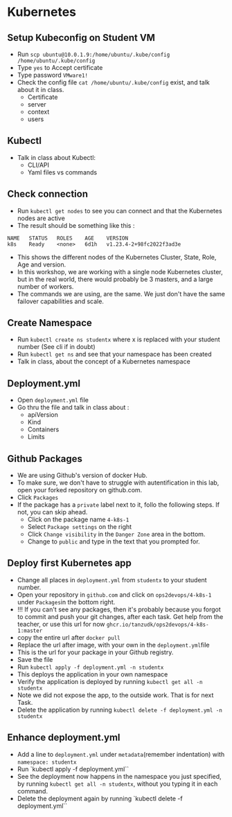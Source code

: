 # Kubernetes

## Setup Kubeconfig on Student VM

- Run `scp ubuntu@10.0.1.9:/home/ubuntu/.kube/config /home/ubuntu/.kube/config`
- Type `yes` to Accept certificate
- Type password `VMware1!`
- Check the config file `cat /home/ubuntu/.kube/config` exist, and talk about it in class.
    - Certificate
    - server
    - context
    - users

## Kubectl
- Talk in class about Kubectl:
    - CLI/API
    - Yaml files vs commands

## Check connection

- Run `kubectl get nodes` to see you can connect and that the Kubernetes nodes are active
- The result should be something like this :
```
NAME   STATUS   ROLES    AGE    VERSION
k8s    Ready    <none>   6d1h   v1.23.4-2+98fc2022f3ad3e
```
- This shows the different nodes of the Kubernetes Cluster, State, Role, Age and version.
- In this workshop, we are working with a single node Kubernetes cluster, but in the real world, there would probably be 3 masters, and a large number of workers. 
- The commands we are using, are the same. We just don't have the same failover capabilities and scale.

## Create Namespace
- Run `kubectl create ns studentx` where x is replaced with your student number (See cli if in doubt)
- Run `kubectl get ns` and see that your namespace has been created
- Talk in class, about the concept of a Kubernetes namespace

## Deployment.yml

- Open `deployment.yml` file
- Go thru the file and talk in class about :
    - apiVersion
    - Kind
    - Containers
    - Limits

## Github Packages

- We are using Github's version of docker Hub. 
- To make sure, we don't have to struggle with autentification in this lab, open your forked repository on github.com.
- Click `Packages`
- If the package has a `private` label next to it, follo the following steps. If not, you can skip ahead.
    - Click on the package name `4-k8s-1`
    - Select `Package settings` on the right
    - Click `Change visibility` in the `Danger Zone` area in the bottom.
    - Change to `public` and type in the text that you prompted for.

## Deploy first Kubernetes app

- Change all places in `deployment.yml` from `studentx` to your student number.
- Open your repository in `github.com` and click on `ops2devops/4-k8s-1` under `Packages`in the bottom right.
- !!! If you can't see any packages, then it's probably because you forgot to commit and push your git changes, after each task. Get help from the teacher, or use this url for now `ghcr.io/tanzudk/ops2devops/4-k8s-1:master`
- copy the entire url after `docker pull`
- Replace the url after image, with your own in the `deployment.yml`file
- This is the url for your package in your Github registry.
- Save the file
- Run `kubectl apply -f deployment.yml -n studentx`
- This deploys the application in your own namespace
- Verify the application is deployed by running `kubectl get all -n studentx`
- Note we did not expose the app, to the outside work. That is for next Task.
- Delete the application by running `kubectl delete -f deployment.yml -n studentx`

## Enhance deployment.yml

- Add a line to `deployment.yml` under `metadata`(remember indentation) with `namespace: studentx`
- Run `kubectl apply -f deployment.yml``
- See the deployment now happens in the namespace you just specified, by running `kubectl get all -n studentx`, without you typing it in each command.
- Delete the deployment again by running `kubectl delete -f deployment.yml``
